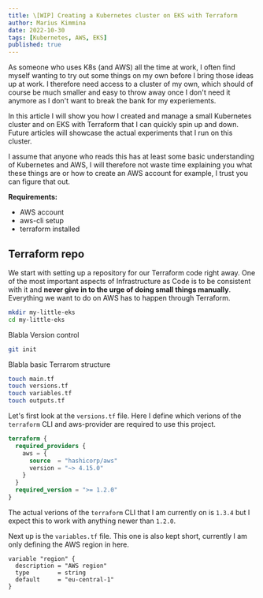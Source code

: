 ```yaml
---
title: \[WIP] Creating a Kubernetes cluster on EKS with Terraform
author: Marius Kimmina
date: 2022-10-30
tags: [Kubernetes, AWS, EKS]
published: true
---
```


As someone who uses K8s (and AWS) all the time at work, I often find myself wanting to try out some things on my own before I bring those ideas up at work. 
I therefore need access to a cluster of my own, which should of course be much smaller and easy to throw away once I don't need it anymore as I don't want to break the bank for my experiements.

In this article I will show you how I created and manage a small Kubernetes cluster and on EKS with Terraform that I can quickly spin up and down. Future articles will showcase the actual experiments that I run on this cluster.

I assume that anyone who reads this has at least some basic understanding of Kubernetes and AWS, I will therefore not waste time explaining you what these things are or how to create an AWS account for example, I trust you can figure that out.

**Requirements:**
* AWS account
* aws-cli setup
* terraform installed


## Terraform repo

We start with setting up a repository for our Terraform code right away. One of the most important aspects of Infrastructure as Code is to be consistent with it and **never give in to the urge of doing small things manually**. Everything we want to do on AWS has to happen through Terraform.

```bash
mkdir my-little-eks
cd my-little-eks
```

Blabla Version control

```bash
git init 
```

Blabla basic Terrarom structure

```bash
touch main.tf
touch versions.tf
touch variables.tf
touch outputs.tf
```

Let's first look at the `versions.tf` file. Here I define which verions of the `terraform` CLI and aws-provider are required to use this project.

```terraform
terraform {
  required_providers {
    aws = {
      source  = "hashicorp/aws"
      version = "~> 4.15.0"
    }
  }
  required_version = ">= 1.2.0"
}
```

The actual verions of the `terraform` CLI that I am currently on is `1.3.4` but I expect this to work with anything newer than `1.2.0`. 

Next up is the `variables.tf` file. This one is also kept short, currently I am only defining the AWS region in here.

```
variable "region" {
  description = "AWS region"
  type        = string
  default     = "eu-central-1"
}
```

